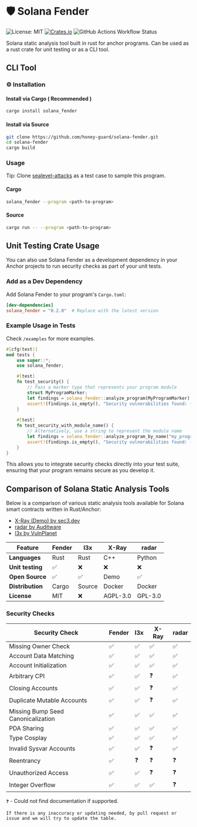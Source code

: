 # 🛡️ Solana Fender

![License: MIT](https://img.shields.io/badge/License-MIT-red.svg) [![Crates.io](https://img.shields.io/crates/v/solana_fender?color=blue)](https://crates.io/crates/solana_fender) <img alt="GitHub Actions Workflow Status" src="https://img.shields.io/github/actions/workflow/status/honey-guard/solana-fender/rust.yml">

Solana static analysis tool built in rust for anchor programs. Can be used as a rust crate for unit testing or as a CLI tool.

## CLI Tool 

### ⚙️ Installation

#### Install via Cargo ( Recommended )

```bash
cargo install solana_fender
```

#### Install via Source

```bash
git clone https://github.com/honey-guard/solana-fender.git
cd solana-fender
cargo build
```

### Usage

Tip: Clone [sealevel-attacks](https://github.com/coral-xyz/sealevel-attacks) as a test case to sample this program.

#### Cargo
```bash
solana_fender --program <path-to-program>
```

#### Source
```bash
cargo run -- --program <path-to-program>
```

## Unit Testing Crate Usage

You can also use Solana Fender as a development dependency in your Anchor projects to run security checks as part of your unit tests.

### Add as a Dev Dependency

Add Solana Fender to your program's `Cargo.toml`:

```toml
[dev-dependencies]
solana_fender = "0.2.0"  # Replace with the latest version
```

### Example Usage in Tests

Check `/examples` for more examples.

```rust
#[cfg(test)]
mod tests {
    use super::*;
    use solana_fender;

    #[test]
    fn test_security() {
        // Pass a marker type that represents your program module
        struct MyProgramMarker;
        let findings = solana_fender::analyze_program(MyProgramMarker).unwrap();
        assert!(findings.is_empty(), "Security vulnerabilities found: {:?}", findings);
    }
    
    #[test]
    fn test_security_with_module_name() {
        // Alternatively, use a string to represent the module name
        let findings = solana_fender::analyze_program_by_name("my_program").unwrap();
        assert!(findings.is_empty(), "Security vulnerabilities found: {:?}", findings);
    }
}
```

This allows you to integrate security checks directly into your test suite, ensuring that your program remains secure as you develop it.

## Comparison of Solana Static Analysis Tools

Below is a comparison of various static analysis tools available for Solana smart contracts written in Rust/Anchor:

- [X-Ray (Demo) by sec3.dev](https://github.com/sec3-product/x-ray/tree/main)
- [radar by Auditware](https://github.com/Auditware/radar)
- [l3x by VulnPlanet](https://github.com/VulnPlanet/l3x/tree/main)

| Feature | Fender | l3x | X-Ray | radar |
|---------|--------------|--------|--------|--------|
| **Languages** | Rust |Rust|C++| Python|
| **Unit testing** | ✅  | ❌ | ❌ | ❌|
| **Open Source** | ✅ | ✅ | Demo | ✅ |
| **Distribution** | Cargo | Source |Docker|Docker|
| **License** | MIT |❌ |AGPL-3.0|GPL-3.0|

### Security Checks

| Security Check | Fender | l3x | X-Ray | radar |
|----------------|--------------|--------|--------|--------|
| Missing Owner Check | ✅ |✅ |✅ |✅ |
| Account Data Matching | ✅ |✅ |✅ |✅ |
| Account Initialization | ✅ |✅ | ✅|✅ |
| Arbitrary CPI | ✅ |✅ |❓ |✅ |
| Closing Accounts | ✅ |✅ |❓ |✅ |
| Duplicate Mutable Accounts | ✅ |✅ |❓ |✅ |
| Missing Bump Seed Canonicalization | ✅ |✅ |✅ |✅ |
| PDA Sharing | ✅ |✅ | ✅|✅ |
| Type Cosplay | ✅ |✅ |✅ |✅ |
| Invalid Sysvar Accounts | ✅ |✅ |❓ |✅ |
| Reentrancy | ✅ |❓ |❓ |❓ |
| Unauthorized Access | ✅ |✅ |❓ |❓ |
| Integer Overflow | ✅ |✅ |✅ |❓ |

`❓` - Could not find documentation if supported.

```If there is any inaccuracy or updating needed, by pull request or issue and we will try to update the table.```